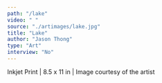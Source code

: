 ```yaml
---
path: "/lake"
video: " "
source: "./artimages/lake.jpg"
title: "Lake"
author: "Jason Thong"
type: "Art"
interview: "No"
---
```


Inkjet Print  | 8.5 x 11 in | Image courtesy of the artist